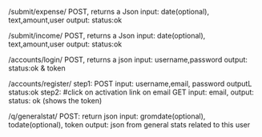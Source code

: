 /submit/expense/
  POST, returns a Json
  input: date(optional), text,amount,user
  output: status:ok

  /submit/income/
    POST, returns a Json
    input: date(optional), text,amount,user
    output: status:ok


/accounts/login/
  POST, returns a json
  input: username,password
  output: status:ok & token

/accounts/register/
  step1:
    POST
    input: username,email, password
    outputL status:ok
  step2: #click on activation link on email
    GET
    input: email,
    output: status: ok (shows the token)


/q/generalstat/
  POST: return json
  input: gromdate(optional), todate(optional), token
  output: json from general stats related to this user

